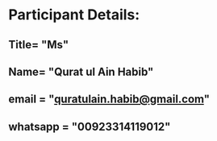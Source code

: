 # Participant Details:

## Title= "Ms"
## Name= "Qurat ul Ain Habib"
## email = "quratulain.habib@gmail.com"
## whatsapp = "00923314119012"
